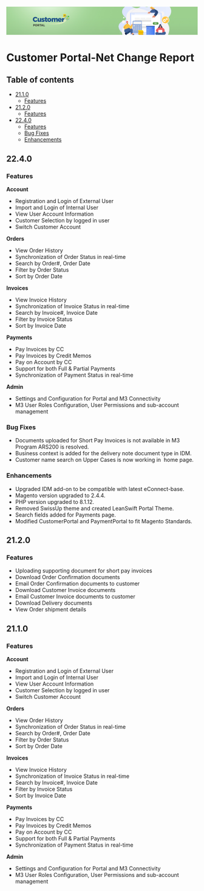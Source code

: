 ![Customer portal banner](/Customerportal/src/images/customer-portal/front-end-user/CP_banner.jpg)

# Customer Portal-Net Change Report

## Table of contents
  - [21.1.0](#2110)
    - [Features](#features)
  - [21.2.0](#2120)
    - [Features](#features)
  - [22.4.0](#2240)
    - [Features](#features)
    - [Bug Fixes](#Bug_Fixes)
    - [Enhancements](#Enhancements)

## 22.4.0

### Features

**Account**

- Registration and Login of External User  
- Import and Login of Internal User  
- View User Account Information  
- Customer Selection by logged in user  
- Switch Customer Account

**Orders**

- View Order History
- Synchronization of Order Status in real-time
- Search by Order#, Order Date
- Filter by Order Status
- Sort by Order Date

**Invoices**

- View Invoice History
- Synchronization of Invoice Status in real-time
- Search by Invoice#, Invoice Date
- Filter by Invoice Status
- Sort by Invoice Date
  
**Payments**

- Pay Invoices by CC
- Pay Invoices by Credit Memos
- Pay on Account by CC
- Support for both Full & Partial Payments
- Synchronization of Payment Status in real-time
  
**Admin**

- Settings and Configuration for Portal and M3 Connectivity
- M3 User Roles Configuration, User Permissions and sub-account management

### Bug Fixes

- Documents uploaded for Short Pay Invoices is not available in M3 Program ARS200 is resolved.
- Business context is added for the delivery note document type in IDM.
- Customer name search on Upper Cases is now working in  home page.

### Enhancements

- Upgraded IDM add-on to be compatible with latest eConnect-base.
- Magento version upgraded to 2.4.4. 
-  PHP version upgraded to 8.1.12. 
- Removed SwissUp theme and created LeanSwift Portal Theme.
- Search fields added for Payments page.
- Modified CustomerPortal and PaymentPortal to fit Magento Standards.


## 21.2.0

### Features

- Uploading supporting document for short pay invoices
- Download Order Confirmation documents
- Email Order Confirmation documents to customer
- Download Customer Invoice documents
- Email Customer Invoice documents to customer
- Download Delivery documents
- View Order shipment details

## 21.1.0

### Features

**Account**

- Registration and Login of External User  
- Import and Login of Internal User  
- View User Account Information  
- Customer Selection by logged in user  
- Switch Customer Account

**Orders**

- View Order History
- Synchronization of Order Status in real-time
- Search by Order#, Order Date
- Filter by Order Status
- Sort by Order Date

**Invoices**

- View Invoice History
- Synchronization of Invoice Status in real-time
- Search by Invoice#, Invoice Date
- Filter by Invoice Status
- Sort by Invoice Date
  
**Payments**

- Pay Invoices by CC
- Pay Invoices by Credit Memos
- Pay on Account by CC
- Support for both Full & Partial Payments
- Synchronization of Payment Status in real-time
  
**Admin**

- Settings and Configuration for Portal and M3 Connectivity
- M3 User Roles Configuration, User Permissions and sub-account management

